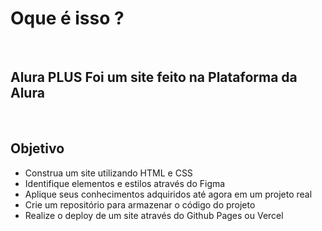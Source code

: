 <h1>Oque é isso ?</h1> <br>
<h2>Alura PLUS Foi um site feito na Plataforma da Alura</h2> <br>
<h2>Objetivo</h2>
<ul>
<li>Construa um site utilizando HTML e CSS</li>
<li>Identifique elementos e estilos através do Figma</li>
<li>Aplique seus conhecimentos adquiridos até agora em um projeto real</li>
<li>Crie um repositório para armazenar o código do projeto</li>
<li>Realize o deploy de um site através do Github Pages ou Vercel</li>
</ul>
